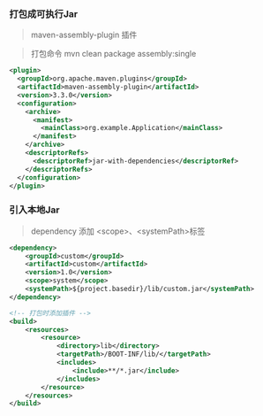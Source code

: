 ### 打包成可执行Jar
> maven-assembly-plugin 插件

> 打包命令 mvn clean package assembly:single 
```xml
<plugin>
  <groupId>org.apache.maven.plugins</groupId>
  <artifactId>maven-assembly-plugin</artifactId>
  <version>3.3.0</version>
  <configuration>
    <archive>
      <manifest>
        <mainClass>org.example.Application</mainClass>
      </manifest>
    </archive>
    <descriptorRefs>
      <descriptorRef>jar-with-dependencies</descriptorRef>
    </descriptorRefs>
  </configuration>
</plugin>
```

### 引入本地Jar
> dependency 添加 <scope\>、<systemPath\>标签
```xml
<dependency>
    <groupId>custom</groupId>
    <artifactId>custom</artifactId>
    <version>1.0</version>
    <scope>system</scope>
    <systemPath>${project.basedir}/lib/custom.jar</systemPath>
</dependency>

<!-- 打包时添加插件 -->
<build>
    <resources>
        <resource>
            <directory>lib</directory>
            <targetPath>/BOOT-INF/lib/</targetPath>
            <includes>
                <include>**/*.jar</include>
            </includes>
        </resource>
    </resources>
</build>
```
